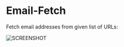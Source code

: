 # Email-Fetch
Fetch email addresses from given list of URLs:

![SCREENSHOT](https://github.com/LinuxSploit/Email-Fetch/blob/main/screenshot1.gif)
